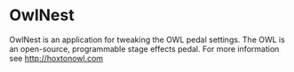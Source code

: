 OwlNest
=======

OwlNest is an application for tweaking the OWL pedal settings.
The OWL is an open-source, programmable stage effects pedal.
For more information see http://hoxtonowl.com
